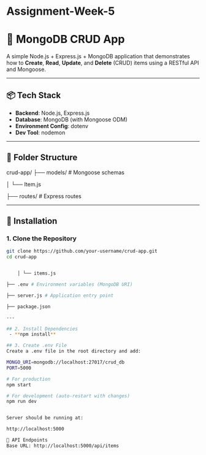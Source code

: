 # Assignment-Week-5
# 📝 MongoDB CRUD App

A simple Node.js + Express.js + MongoDB application that demonstrates how to **Create**, **Read**, **Update**, and **Delete** (CRUD) items using a RESTful API and Mongoose.

---

## 📦 Tech Stack

- **Backend**: Node.js, Express.js
- **Database**: MongoDB (with Mongoose ODM)
- **Environment Config**: dotenv
- **Dev Tool**: nodemon

---

## 📁 Folder Structure

crud-app/
├── models/ # Mongoose schemas

   │ └── Item.js

├── routes/ # Express routes


---

## 🔧 Installation

### 1. Clone the Repository

```bash
git clone https://github.com/your-username/crud-app.git
cd crud-app


    │ └── items.js

├── .env # Environment variables (MongoDB URI)

├── server.js # Application entry point

├── package.json

---

## 2. Install Dependencies
 - **npm install**

## 3. Create .env File
Create a .env file in the root directory and add:

MONGO_URI=mongodb://localhost:27017/crud_db
PORT=5000

# For production
npm start

# For development (auto-restart with changes)
npm run dev


Server should be running at:

http://localhost:5000

📮 API Endpoints
Base URL: http://localhost:5000/api/items
